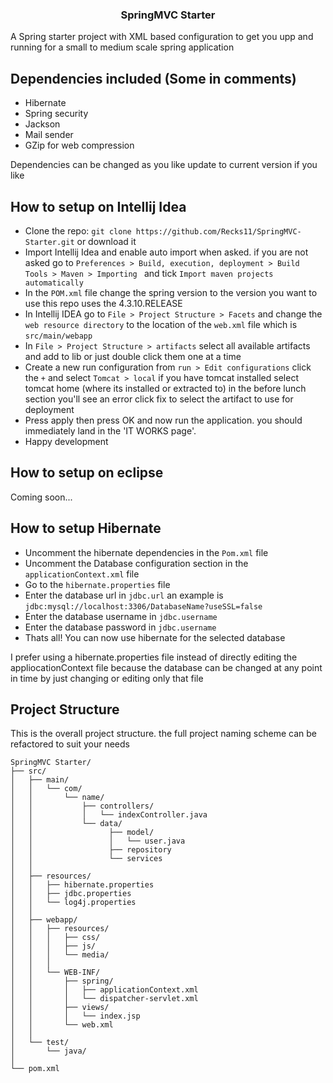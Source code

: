 <h3 align="center">SpringMVC Starter</h3>
<p> A Spring starter project with XML based configuration to get you upp and running for a small to medium scale spring application</p>

## Dependencies included (Some in comments) 
- Hibernate
- Spring security
- Jackson
- Mail sender
- GZip for web compression
<p> Dependencies can be changed as you like update to current version if you like</p>

## How to setup on Intellij Idea
- Clone the repo: `git clone https://github.com/Recks11/SpringMVC-Starter.git` or download it
- Import Intellij Idea and enable auto import when asked. if you are not asked go to `Preferences > Build, execution, deployment > Build Tools > Maven > Importing ` and tick `Import maven projects automatically`
- In the `POM.xml` file change the spring version to the version you want to use this repo uses the 4.3.10.RELEASE
- In Intellij IDEA go to `File > Project Structure > Facets` and change the `web resource directory` to the location of the `web.xml` file which is
`src/main/webapp`
- In `File > Project Structure > artifacts` select all available artifacts and add to lib or just double click them one at a time
- Create a new run configuration from `run > Edit configurations` click the `+` and select `Tomcat > local` if you have tomcat installed select tomcat home (where its installed or extracted to) in the before lunch section you'll see an error click fix to select the artifact to use for deployment
- Press apply then press OK and now run the application. you should immediately land in the 'IT WORKS page'.
- Happy development

## How to setup on eclipse
<p>Coming soon...</P>

## How to setup Hibernate
- Uncomment the hibernate dependencies in the `Pom.xml` file
- Uncomment the Database configuration section in the `applicationContext.xml` file
- Go to the `hibernate.properties` file
- Enter the database url in `jdbc.url` an example is `jdbc:mysql://localhost:3306/DatabaseName?useSSL=false`
- Enter the database username in `jdbc.username`
- Enter the database password in `jdbc.username`
- Thats all! You can now use hibernate for the selected database
<p>I prefer using a hibernate.properties file instead of directly editing the appliocationContext file because the database can be changed at any point in time by just changing or editing only that file</p>

## Project Structure
<p>This is the overall project structure. the full project naming scheme can be refactored to suit your needs</p>

```
SpringMVC Starter/
├── src/
│   ├── main/
│   │   └── com/
│   │       └── name/
│   │           ├── controllers/
│   │           │   └── indexController.java
│   │           └── data/
│   │                 ├── model/
│   │                 │   └── user.java
│   │                 ├── repository
│   │                 └── services
│   │
│   ├── resources/
│   │   ├── hibernate.properties
│   │   ├── jdbc.properties
│   │   └── log4j.properties
│   │
│   ├── webapp/
│   │   ├── resources/
│   │   │   ├── css/
│   │   │   ├── js/
│   │   │   └── media/
│   │   │
│   │   └── WEB-INF/
│   │       ├── spring/
│   │       │   ├── applicationContext.xml
│   │       │   └── dispatcher-servlet.xml
│   │       ├── views/
│   │       │   └── index.jsp
│   │       └── web.xml
│   │
│   └── test/
│       └── java/
│   
└── pom.xml
```

